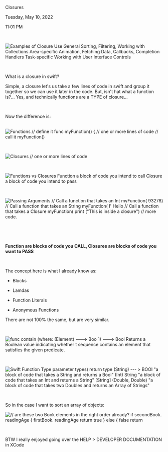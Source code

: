 Closures

Tuesday, May 10, 2022

11:01 PM

 

![Examples of Closure Use General Sorting, Filtering, Working with Collections Area-specific Animation, Fetching Data, Callbacks, Completion Handlers Task-specific Working with User Interface Controls ](005_Closures_000.png)

 

What is a closure in swift?

Simple, a closure let\'s us take a few lines of code in swift and group it together so we can use it later in the code. But, isn\'t hat what a function is?\... Yes, and technically functions are a TYPE of closure...

 

Now the difference is:\
 

![Functions // define it func myFunction() { // one or more lines of code // call it myFunction() ](005_Closures_001.png)

 

![Closures // one or more lines of code ](005_Closures_002.png)

 

![Functions vs Closures Function a block of code you intend to call Closure a block of code you intend to pass ](005_Closures_003.png)

 

![Passing Arguments // Call a function that takes an Int myFunction( 93278) // Call a function that takes an String myFunction( I\' Hello // Call a function that takes a Closure myFunction( print (\"This is inside a closure\") // more code. ](005_Closures_004.png)

 

 

**Function are blocks of code you CALL, Closures are blocks of code you want to PASS**

 

The concept here is what I already know as:

-   Blocks

-   Lamdas

-   Function Literals

-   Anonymous Functions

There are not 100% the same, but are very similar.

 

![func contain (where: (Element) ---\> Boo 1) ---\> Bool Returns a Boolean value indicating whether t sequence contains an element that satisfies the given predicate. ](005_Closures_005.png)

 

![Swift Function Type parameter types) return type (String) --- \> BOOI \"a block of code that takes a String and returns a Bool\" (Int) String \"a block of code that takes an Int and returns a String\" \[String\] (Double, Double) \"a block of code that takes two Doubles and returns an Array of Strings\" ](005_Closures_006.png)

 

So in the case I want to sort an array of objects:

![// are these two Book elements in the right order already? if secondBook. readingAge { firstBook. readingAge return true } else { false return ](005_Closures_007.png)

 

BTW I really enjoyed going over the HELP \> DEVELOPER DOCUMENTATION in XCode
